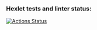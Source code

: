 ### Hexlet tests and linter status:
[![Actions Status](https://github.com/rumbks/python-project-lvl4/workflows/hexlet-check/badge.svg)](https://github.com/rumbks/python-project-lvl4/actions)